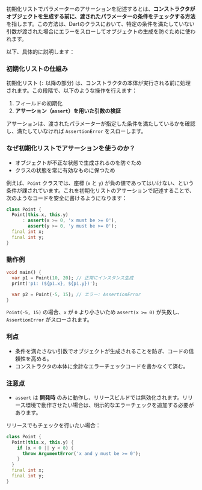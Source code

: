 初期化リストでパラメーターのアサーションを記述するとは、**コンストラクタがオブジェクトを生成する前に、渡されたパラメーターの条件をチェックする方法**を指します。この方法は、Dartのクラスにおいて、特定の条件を満たしていない引数が渡された場合にエラーをスローしてオブジェクトの生成を防ぐために使われます。

以下、具体的に説明します：

### 初期化リストの仕組み
初期化リスト (`:` 以降の部分) は、コンストラクタの本体が実行される前に処理されます。この段階で、以下のような操作を行えます：
1. フィールドの初期化
2. **アサーション（`assert`）を用いた引数の検証**

アサーションは、渡されたパラメーターが指定した条件を満たしているかを確認し、満たしていなければ `AssertionError` をスローします。

### なぜ初期化リストでアサーションを使うのか？
- オブジェクトが不正な状態で生成されるのを防ぐため
- クラスの状態を常に有効なものに保つため

例えば、`Point` クラスでは、座標 (`x` と `y`) が負の値であってはいけない、という条件が課されています。これを初期化リストのアサーションで記述することで、次のようなコードを安全に書けるようになります：

```dart
class Point {
  Point(this.x, this.y) 
      : assert(x >= 0, 'x must be >= 0'), 
        assert(y >= 0, 'y must be >= 0');
  final int x;
  final int y;
}
```

### 動作例
```dart
void main() {
  var p1 = Point(10, 20); // 正常にインスタンス生成
  print('p1: (${p1.x}, ${p1.y})');

  var p2 = Point(-5, 15); // エラー: AssertionError
}
```

`Point(-5, 15)` の場合、`x` が `0` より小さいため `assert(x >= 0)` が失敗し、`AssertionError` がスローされます。

### 利点
- 条件を満たさない引数でオブジェクトが生成されることを防ぎ、コードの信頼性を高める。
- コンストラクタの本体に余計なエラーチェックコードを書かなくて済む。

### 注意点
- `assert` は **開発時** のみに動作し、リリースビルドでは無効化されます。リリース環境で動作させたい場合は、明示的なエラーチェックを追加する必要があります。

リリースでもチェックを行いたい場合：
```dart
class Point {
  Point(this.x, this.y) {
    if (x < 0 || y < 0) {
      throw ArgumentError('x and y must be >= 0');
    }
  }
  final int x;
  final int y;
}
```
